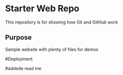 # Starter Web Repo

This repository is for showing how Git and GitHub work

## Purpose

Sample website with plenty of files for demos

#Deployment

#addede read me